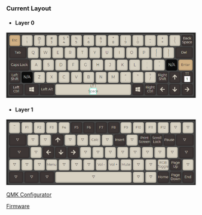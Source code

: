 ### Current Layout
- #### Layer 0  
![Layer 0](img/xd60_qmk_01.png)

- #### Layer 1  
![Layer 1](img/xd60_qmk_02.png)  

[QMK Configurator](https://config.qmk.fm/)

[Firmware](files/xd60_rev2_layout_all_mine.hex)